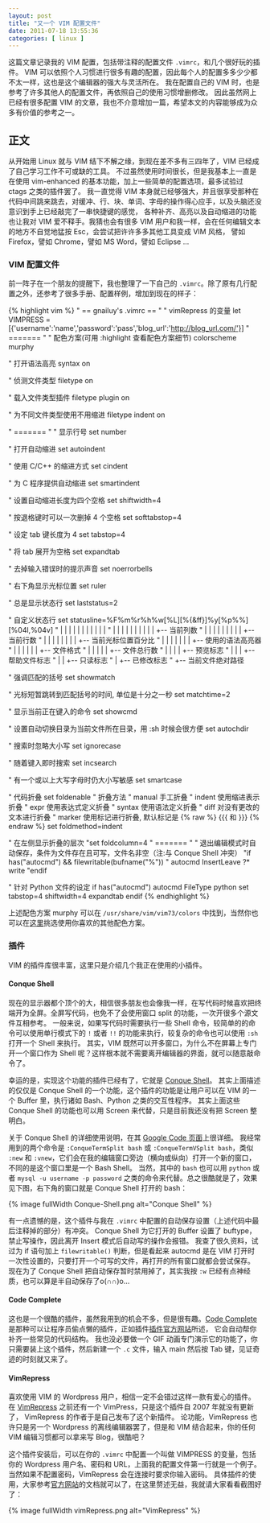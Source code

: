 ```yaml
---
layout: post
title: "又一个 VIM 配置文件"
date: 2011-07-18 13:55:36
categories: [ linux ]
---
```


这篇文章记录我的 VIM 配置，包括带注释的配置文件 `.vimrc`，和几个很好玩的插件。
VIM 可以依照个人习惯进行很多有趣的配置，因此每个人的配置多多少少都不太一样，这也是这个编辑器的强大与灵活所在。
我在配置自己的 VIM 时，也是参考了许多其他人的配置文件，再依照自己的使用习惯增删修改。
因此虽然网上已经有很多配置 VIM 的文章，我也不介意增加一篇，希望本文的内容能够成为众多有价值的参考之一。

<!-- more -->

## 正文
从开始用 Linux 就与 VIM 结下不解之缘，到现在差不多有三四年了，VIM 已经成了自己学习工作不可或缺的工具。
不过虽然使用时间很长，但是我基本上一直是在使用 vim-enhanced 的基本功能，加上一些简单的配置选项，最多试验过 ctags 之类的插件罢了。
我一直觉得 VIM 本身就已经够强大，并且很享受那种在代码中间跳来跳去，对缓冲、行、块、单词、字母的操作得心应手，以及头脑还没意识到手上已经敲完了一串快捷键的感觉，
各种补齐、高亮以及自动缩进的功能也让我对 VIM 爱不释手。我猜也会有很多 VIM 用户和我一样，会在任何编辑文本的地方不自觉地猛按 Esc，会尝试把许许多多其他工具变成 VIM 风格，
譬如 Firefox，譬如 Chrome，譬如 MS Word，譬如 Eclipse ...

### VIM 配置文件
前一阵子在一个朋友的提醒下，我也整理了一下自己的 `.vimrc`。除了原有几行配置之外，还参考了很多手册、配置样例，增加到现在的样子：

{% highlight vim %}
" == gnailuy's .vimrc ==
"
" vimRepress 的变量
let VIMPRESS = [{'username':'name','password':'pass','blog_url':'http://blog_url.com/'}]
" =======
"
" 配色方案(可用 :highlight 查看配色方案细节)
colorscheme murphy

" 打开语法高亮
syntax on

" 侦测文件类型
filetype on

" 载入文件类型插件
filetype plugin on

" 为不同文件类型使用不用缩进
filetype indent on

" =======
"
" 显示行号
set number

" 打开自动缩进
set autoindent

" 使用 C/C++ 的缩进方式
set cindent

" 为 C 程序提供自动缩进
set smartindent

" 设置自动缩进长度为四个空格
set shiftwidth=4

" 按退格键时可以一次删掉 4 个空格
set softtabstop=4

" 设定 tab 键长度为 4
set tabstop=4

" 将 tab 展开为空格
set expandtab

" 去掉输入错误时的提示声音
set noerrorbells

" 右下角显示光标位置
set ruler

" 总是显示状态行
set laststatus=2

" 自定义状态行
set statusline=%F%m%r%h%w[%L][%{&ff}]%y[%p%%][%04l,%04v]
"              | | | | |  |   |      |  |     |    |
"              | | | | |  |   |      |  |     |    +-- 当前列数
"              | | | | |  |   |      |  |     +-- 当前行数
"              | | | | |  |   |      |  +-- 当前光标位置百分比
"              | | | | |  |   |      +-- 使用的语法高亮器
"              | | | | |  |   +-- 文件格式
"              | | | | |  +-- 文件总行数
"              | | | | +-- 预览标志
"              | | | +-- 帮助文件标志
"              | | +-- 只读标志
"              | +-- 已修改标志
"              +-- 当前文件绝对路径

" 强调匹配的括号
set showmatch

" 光标短暂跳转到匹配括号的时间, 单位是十分之一秒
set matchtime=2

" 显示当前正在键入的命令
set showcmd

" 设置自动切换目录为当前文件所在目录，用 :sh 时候会很方便
set autochdir

" 搜索时忽略大小写
set ignorecase

" 随着键入即时搜索
set incsearch

" 有一个或以上大写字母时仍大小写敏感
set smartcase

" 代码折叠
set foldenable
" 折叠方法
" manual	手工折叠
" indent	使用缩进表示折叠
" expr		使用表达式定义折叠
" syntax	使用语法定义折叠
" diff		对没有更改的文本进行折叠
" marker	使用标记进行折叠, 默认标记是 {% raw %} {{{ 和 }}} {% endraw %}
set foldmethod=indent

" 在左侧显示折叠的层次
"set foldcolumn=4
" =======
"
" 退出编辑模式时自动保存，条件为文件存在且可写，文件名非空（注:与 Conque Shell 冲突）
"if has("autocmd") && filewritable(bufname("%"))
"    autocmd InsertLeave ?\* write
"endif

" 针对 Python 文件的设定
if has("autocmd")
    autocmd FileType python set tabstop=4 shiftwidth=4 expandtab
endif
{% endhighlight %}

上述配色方案 murphy 可以在 `/usr/share/vim/vim73/colors` 中找到，当然你也可以在[这里][vim-color]挑选使用你喜欢的其他配色方案。

### 插件

VIM 的插件库很丰富，这里只是介绍几个我正在使用的小插件。

#### Conque Shell

现在的显示器都个顶个的大，相信很多朋友也会像我一样，在写代码时候喜欢把终端开为全屏。全屏写代码，也免不了会使用窗口 split 的功能，一次开很多个源文件互相参考。
一般来说，如果写代码时需要执行一些 Shell 命令，较简单的的命令可以使用单行模式下的 `!` 或者 `!!` 的功能来执行，较复杂的命令也可以使用 `:sh` 打开一个 Shell 来执行。
其实，VIM 既然可以开多窗口，为什么不在屏幕上专门开一个窗口作为 Shell 呢？这样根本就不需要离开编辑器的界面，就可以随意敲命令了。

幸运的是，实现这个功能的插件已经有了，它就是 [Conque Shell][conque-shell]。
其实上面描述的仅仅是 Conque Shell 的一个功能，这个插件的功能是让用户可以在 VIM 的一个 Buffer 里，执行诸如 Bash、Python 之类的交互性程序。
其实上面这些 Conque Shell 的功能也可以用 Screen 来代替，只是目前我还没有把 Screen 整明白。

关于 Conque Shell 的详细使用说明，在其 [Google Code 页面][conque-man]上很详细。
我经常用到的两个命令是 `:ConqueTermSplit bash` 或 `:ConqueTermVSplit bash`，类似 `:new` 和 `:vnew`，它们会在我的编辑窗口旁边（横向或纵向）打开一个新的窗口，
不同的是这个窗口里是一个 Bash Shell。
当然，其中的 `bash` 也可以用 `python` 或者 `mysql -u username -p password` 之类的命令来代替。总之很酷就是了，效果见下图，右下角的窗口就是 Conque Shell 打开的 bash：

{% image fullWidth Conque-Shell.png alt="Conque Shell" %}

有一点遗憾的是，这个插件与我在 `.vimrc` 中配置的自动保存设置（上述代码中最后注释掉的部分）有冲突。
Conque Shell 为它打开的 Buffer 设置了 buftype，禁止写操作，因此离开 Insert 模式后自动写的操作会报错。
我查了很久资料，试过为 if 语句加上 `filewritable()` 判断，但是看起来 autocmd 是在 VIM 打开时一次性设置的，只要打开一个可写的文件，再打开的所有窗口就都会尝试保存。
现在为了 Conque Shell 把自动保存暂时禁用掉了，其实我按 `:w` 已经有点神经质，也可以算是半自动保存了o(∩∩)o...

#### Code Complete

这也是一个很酷的插件，虽然我用到的机会不多，但是很有趣。[Code Complete][code-complete] 是那种可以让程序员偷点懒的插件，正如插件[插件官方网站][code-complete]所述，
它会自动帮你补齐一些常见的代码结构。
我也没必要做一个 GIF 动画专门演示它的功能了，你只需要装上这个插件，然后新建一个 `.c` 文件，输入 main 然后按 Tab 键，见证奇迹的时刻就又来了。

#### VimRepress

喜欢使用 VIM 的 Wordpress 用户，相信一定不会错过这样一款有爱心的插件。在 [VimRepress][vimrepress] 之前还有一个 VimPress，只是这个插件自 2007 年就没有更新了，
VimRepress 的作者于是自己发布了这个新插件。
论功能，VimRepress 也许只是另一个 Wordpress 的离线编辑器罢了，但是和 VIM 结合起来，你的任何 VIM 编辑习惯都可以拿来写 Blog，很酷吧？

这个插件安装后，可以在你的 `.vimrc` 中配置一个叫做 VIMPRESS 的变量，包括你的 Wordpress 用户名、密码和 URL，上面我的配置文件第一行就是一个例子。
当然如果不配置密码，VimRepress 会在连接时要求你输入密码。
具体插件的使用，大家参考[官方网站][vimrepress]的文档就可以了，在这里赘述无益，我就请大家看看截图好了：

{% image fullWidth vimRepress.png alt="VimRepress" %}

[vim-color]:            http://code.google.com/p/vimcolorschemetest/
[conque-shell]:         http://www.vim.org/scripts/script.php?script_id=2771
[conque-man]:           http://code.google.com/p/conque/
[code-complete]:        http://www.vim.org/scripts/script.php?script_id=1764
[vimrepress]:           http://www.vim.org/scripts/script.php?script_id=3510
